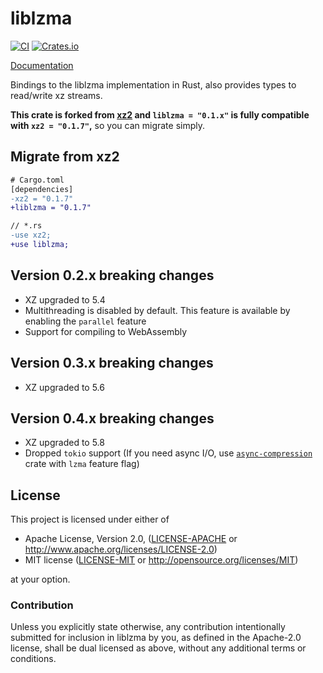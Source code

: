 # liblzma

[![CI](https://github.com/Portable-Network-Archive/liblzma-rs/actions/workflows/main.yml/badge.svg)](https://github.com/Portable-Network-Archive/liblzma-rs/actions/workflows/main.yml)
[![Crates.io][crates-badge]][crates-url]

[crates-badge]: https://img.shields.io/crates/v/liblzma.svg
[crates-url]: https://crates.io/crates/liblzma

[Documentation](https://docs.rs/liblzma)

Bindings to the liblzma implementation in Rust, also provides types to
read/write xz streams.

**This crate is forked from [xz2](https://crates.io/crates/xz2) and `liblzma = "0.1.x"` is fully compatible with `xz2 = "0.1.7"`,**
so you can migrate simply.

## Migrate from xz2

```diff
# Cargo.toml
[dependencies]
-xz2 = "0.1.7"
+liblzma = "0.1.7"
```

```diff
// *.rs
-use xz2;
+use liblzma;
```

## Version 0.2.x breaking changes

- XZ upgraded to 5.4
- Multithreading is disabled by default.
  This feature is available by enabling the `parallel` feature
- Support for compiling to WebAssembly

## Version 0.3.x breaking changes

- XZ upgraded to 5.6

## Version 0.4.x breaking changes

- XZ upgraded to 5.8
- Dropped `tokio` support (If you need async I/O, use [`async-compression`](https://github.com/Nullus157/async-compression) crate with `lzma` feature flag)

## License

This project is licensed under either of

 * Apache License, Version 2.0, ([LICENSE-APACHE](LICENSE-APACHE) or
   http://www.apache.org/licenses/LICENSE-2.0)
 * MIT license ([LICENSE-MIT](LICENSE-MIT) or
   http://opensource.org/licenses/MIT)

at your option.

### Contribution

Unless you explicitly state otherwise, any contribution intentionally submitted
for inclusion in liblzma by you, as defined in the Apache-2.0 license, shall be
dual licensed as above, without any additional terms or conditions.
